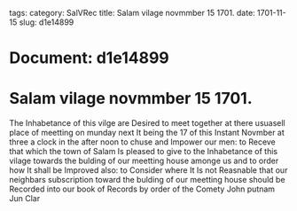 tags: 
category: SalVRec
title: Salam vilage novmmber 15 1701.
date: 1701-11-15
slug: d1e14899




# Document: d1e14899


# Salam vilage novmmber 15 1701. 

The Inhabetance of this vilge are Desired to meet together at there usuasell place of meetting on munday next It being the 17 of this Instant Novmber at three a clock in the after noon to chuse and Impower our men: to Receve that which the town of Salam Is pleased to give to the Inhabetance of this vilage towards the bulding of our meetting house amonge us and to order how It shall be Improved also: to Consider where It Is not Reasnable that our neighbars subscription toward the bulding of our meetting house should be Recorded into our book of Records by order of the Comety John putnam Jun Clar
